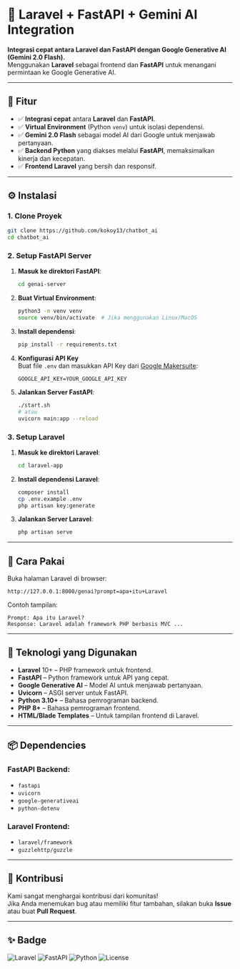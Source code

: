 
# 🤖 Laravel + FastAPI + Gemini AI Integration

**Integrasi cepat antara Laravel dan FastAPI dengan Google Generative AI (Gemini 2.0 Flash).**  
Menggunakan **Laravel** sebagai frontend dan **FastAPI** untuk menangani permintaan ke Google Generative AI.

---

## 🚀 Fitur

- ✅ **Integrasi cepat** antara **Laravel** dan **FastAPI**.
- ✅ **Virtual Environment** (Python `venv`) untuk isolasi dependensi.
- ✅ **Gemini 2.0 Flash** sebagai model AI dari Google untuk menjawab pertanyaan.
- ✅ **Backend Python** yang diakses melalui **FastAPI**, memaksimalkan kinerja dan kecepatan.
- ✅ **Frontend Laravel** yang bersih dan responsif.

---

## ⚙️ Instalasi

### 1. Clone Proyek

```bash
git clone https://github.com/kokoy13/chatbot_ai
cd chatbot_ai
```

### 2. Setup FastAPI Server

1. **Masuk ke direktori FastAPI**:
    ```bash
    cd genai-server
    ```

2. **Buat Virtual Environment**:
    ```bash
    python3 -m venv venv
    source venv/bin/activate  # Jika menggunakan Linux/MacOS
    ```

3. **Install dependensi**:
    ```bash
    pip install -r requirements.txt
    ```

4. **Konfigurasi API Key**  
   Buat file `.env` dan masukkan API Key dari [Google Makersuite](https://makersuite.google.com/app):
    ```env
    GOOGLE_API_KEY=YOUR_GOOGLE_API_KEY
    ```

5. **Jalankan Server FastAPI**:
    ```bash
    ./start.sh
    # atau
    uvicorn main:app --reload
    ```

### 3. Setup Laravel

1. **Masuk ke direktori Laravel**:
    ```bash
    cd laravel-app
    ```

2. **Install dependensi Laravel**:
    ```bash
    composer install
    cp .env.example .env
    php artisan key:generate
    ```

3. **Jalankan Server Laravel**:
    ```bash
    php artisan serve
    ```

---

## 🧪 Cara Pakai

Buka halaman Laravel di browser:

```
http://127.0.0.1:8000/genai?prompt=apa+itu+Laravel
```

Contoh tampilan:

```
Prompt: Apa itu Laravel?
Response: Laravel adalah framework PHP berbasis MVC ...
```

---

## 🧠 Teknologi yang Digunakan

- **Laravel** 10+ – PHP framework untuk frontend.
- **FastAPI** – Python framework untuk API yang cepat.
- **Google Generative AI** – Model AI untuk menjawab pertanyaan.
- **Uvicorn** – ASGI server untuk FastAPI.
- **Python 3.10+** – Bahasa pemrograman backend.
- **PHP 8+** – Bahasa pemrograman frontend.
- **HTML/Blade Templates** – Untuk tampilan frontend di Laravel.

---

## 📦 Dependencies

### FastAPI Backend:
- `fastapi`
- `uvicorn`
- `google-generativeai`
- `python-dotenv`

### Laravel Frontend:
- `laravel/framework`
- `guzzlehttp/guzzle`

---


## 🙌 Kontribusi

Kami sangat menghargai kontribusi dari komunitas!  
Jika Anda menemukan bug atau memiliki fitur tambahan, silakan buka **Issue** atau buat **Pull Request**.

---

## ✨ Badge

![Laravel](https://img.shields.io/badge/Laravel-v10+-%23F4A261)
![FastAPI](https://img.shields.io/badge/FastAPI-v0.95+-%233F6BFF)
![Python](https://img.shields.io/badge/Python-v3.10+-%233875B8)
![License](https://img.shields.io/badge/license-MIT-%23FF6F61)
